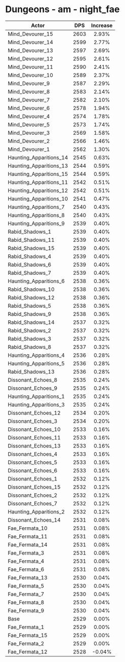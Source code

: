 # Dungeons - am - night_fae
| Actor | DPS | Increase |
|---|:---:|:---:|
|Mind_Devourer_15|2603|2.93%|
|Mind_Devourer_14|2599|2.77%|
|Mind_Devourer_13|2597|2.69%|
|Mind_Devourer_12|2595|2.61%|
|Mind_Devourer_11|2590|2.41%|
|Mind_Devourer_10|2589|2.37%|
|Mind_Devourer_9|2587|2.29%|
|Mind_Devourer_8|2583|2.14%|
|Mind_Devourer_7|2582|2.10%|
|Mind_Devourer_6|2578|1.94%|
|Mind_Devourer_4|2574|1.78%|
|Mind_Devourer_5|2573|1.74%|
|Mind_Devourer_3|2569|1.58%|
|Mind_Devourer_2|2566|1.46%|
|Mind_Devourer_1|2562|1.30%|
|Haunting_Apparitions_14|2545|0.63%|
|Haunting_Apparitions_13|2544|0.59%|
|Haunting_Apparitions_15|2544|0.59%|
|Haunting_Apparitions_11|2542|0.51%|
|Haunting_Apparitions_12|2542|0.51%|
|Haunting_Apparitions_10|2541|0.47%|
|Haunting_Apparitions_7|2540|0.43%|
|Haunting_Apparitions_8|2540|0.43%|
|Haunting_Apparitions_9|2539|0.40%|
|Rabid_Shadows_1|2539|0.40%|
|Rabid_Shadows_11|2539|0.40%|
|Rabid_Shadows_15|2539|0.40%|
|Rabid_Shadows_4|2539|0.40%|
|Rabid_Shadows_6|2539|0.40%|
|Rabid_Shadows_7|2539|0.40%|
|Haunting_Apparitions_6|2538|0.36%|
|Rabid_Shadows_10|2538|0.36%|
|Rabid_Shadows_12|2538|0.36%|
|Rabid_Shadows_5|2538|0.36%|
|Rabid_Shadows_9|2538|0.36%|
|Rabid_Shadows_14|2537|0.32%|
|Rabid_Shadows_2|2537|0.32%|
|Rabid_Shadows_3|2537|0.32%|
|Rabid_Shadows_8|2537|0.32%|
|Haunting_Apparitions_4|2536|0.28%|
|Haunting_Apparitions_5|2536|0.28%|
|Rabid_Shadows_13|2536|0.28%|
|Dissonant_Echoes_8|2535|0.24%|
|Dissonant_Echoes_9|2535|0.24%|
|Haunting_Apparitions_1|2535|0.24%|
|Haunting_Apparitions_3|2535|0.24%|
|Dissonant_Echoes_12|2534|0.20%|
|Dissonant_Echoes_3|2534|0.20%|
|Dissonant_Echoes_10|2533|0.16%|
|Dissonant_Echoes_11|2533|0.16%|
|Dissonant_Echoes_13|2533|0.16%|
|Dissonant_Echoes_4|2533|0.16%|
|Dissonant_Echoes_5|2533|0.16%|
|Dissonant_Echoes_6|2533|0.16%|
|Dissonant_Echoes_1|2532|0.12%|
|Dissonant_Echoes_15|2532|0.12%|
|Dissonant_Echoes_2|2532|0.12%|
|Dissonant_Echoes_7|2532|0.12%|
|Haunting_Apparitions_2|2532|0.12%|
|Dissonant_Echoes_14|2531|0.08%|
|Fae_Fermata_10|2531|0.08%|
|Fae_Fermata_11|2531|0.08%|
|Fae_Fermata_14|2531|0.08%|
|Fae_Fermata_3|2531|0.08%|
|Fae_Fermata_4|2531|0.08%|
|Fae_Fermata_6|2531|0.08%|
|Fae_Fermata_13|2530|0.04%|
|Fae_Fermata_5|2530|0.04%|
|Fae_Fermata_7|2530|0.04%|
|Fae_Fermata_8|2530|0.04%|
|Fae_Fermata_9|2530|0.04%|
|Base|2529|0.00%|
|Fae_Fermata_1|2529|0.00%|
|Fae_Fermata_15|2529|0.00%|
|Fae_Fermata_2|2529|0.00%|
|Fae_Fermata_12|2528|-0.04%|

